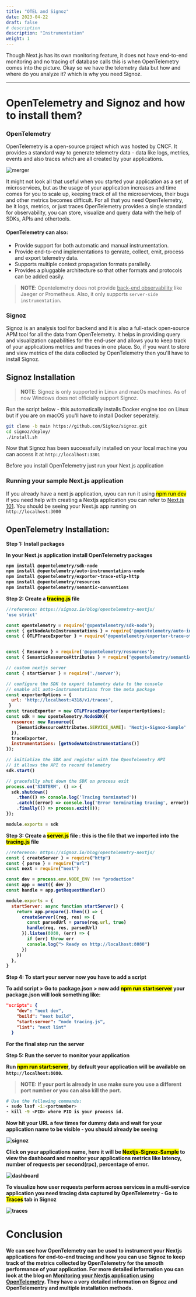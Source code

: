 ```yaml
---
title: "OTEL and Signoz"
date: 2023-04-22
draft: false
# description
description: "Instrumentation"
weight: 1
---
```


Though Next.js has its own monitoring feature, it does not have end-to-end monitoring and no tracing of database calls this is when OpenTelemetry comes into the picture. Okay so we have the telemetry data but how and where do you analyze it? which is why you need Signoz.
________________

# OpenTelemetry and Signoz and how to install them?

### OpenTelemetry
OpenTelemetry is a open-source project which was hosted by CNCF. It provides a standard way to generate telemetry data - data like logs, metrics, events and also traces which are all created by your applications.

![merger](opentelemetry.png)

It might not look all that useful when you started your application as a set of microservices, but as the usage of your application increases and time comes for you to scale up, keeping track of all the microservices, their bugs and other metrics becomes difficult. For all that you need OpenTelemetry, be it logs, metrics, or just traces OpenTelemetry provides a single standard for observability, you can store, visualize and query data with the help of SDKs, APIs and othertools.

#### OpenTelemetry can also:
* Provide support for both automatic and manual instrumentation.
* Provide end-to-end implementations to genrate, collect, emit, process and export telemetry data.
* Supports multiple context propagation formats parallelly. 
* Provides a pluggable architecture so that other formats and protocols can be added easily. 

> **NOTE**: Opentelemetry does not provide <u>back-end observability</u> like Jaeger or Prometheus. Also, it only supports `server-side instrumentation`.

### Signoz
Signoz is an analysis tool for backend and it is also a full-stack open-source APM tool for all the data from OpenTelemetry. It helps in providing query and visualization capabilities for the end-user and allows you to keep track of your applications metrics and traces in one place. So, if you want to store and view metrics of the data collected by OpenTelemetry then you'll have to install Signoz.

## Signoz Installation

> **NOTE**: Signoz is only supported in Linux and macOs machines. As of now Windows does not officially support Signoz.

Run the script below - this automatically installs Docker engine too on Linux but if you are on macOS you'll have to install Docker seperately.

```bash
git clone -b main https://github.com/SigNoz/signoz.git
cd signoz/deploy/
./install.sh
```
Now that Signoz has been successfully installed on your local machine you can access it at `http://localhost:3301`

Before you install OpenTelemetry just run your Next.js application

### Running your sample Next.js application
If you already have a next js application, uyou can run it using <mark>npm run dev</mark> if you need help with creating a Nextjs application you can refer to [Next.js 101](https://intelops.ai/learning-center/8-internal-guidelines/learn-nextjs/creating-frontend-application-in-nextjs/). You should be seeing your Next.js app running on `http://localhost:3000`

## OpenTelemetry Installation:
<strong>Step 1: Install packages

In your Next.js application install OpenTelemetry packages 

```bash
npm install @opentelemetry/sdk-node
npm install @opentelemetry/auto-instrumentations-node
npm install @opentelemetry/exporter-trace-otlp-http
npm install @opentelemetry/resources
npm install @opentelemetry/semantic-conventions
```
<strong>Step 2: Create a <mark>tracing.js</mark> file

```js
//reference: https://signoz.io/blog/opentelemetry-nextjs/
'use strict'

const opentelemetry = require('@opentelemetry/sdk-node');
const { getNodeAutoInstrumentations } = require('@opentelemetry/auto-instrumentations-node');
const { OTLPTraceExporter } = require('@opentelemetry/exporter-trace-otlp-http');


const { Resource } = require('@opentelemetry/resources');
const { SemanticResourceAttributes } = require('@opentelemetry/semantic-conventions');

// custom nextjs server
const { startServer } = require('./server');

// configure the SDK to export telemetry data to the console
// enable all auto-instrumentations from the meta package
const exporterOptions = {
  url: 'http://localhost:4318/v1/traces',
 }
const traceExporter = new OTLPTraceExporter(exporterOptions);
const sdk = new opentelemetry.NodeSDK({
  resource: new Resource({
    [SemanticResourceAttributes.SERVICE_NAME]: 'Nextjs-Signoz-Sample'
  }),
  traceExporter,
  instrumentations: [getNodeAutoInstrumentations()]
});

// initialize the SDK and register with the OpenTelemetry API
// it allows the API to record telemetry
sdk.start()

// gracefully shut down the SDK on process exit
process.on('SIGTERM', () => {
  sdk.shutdown()
    .then(() => console.log('Tracing terminated'))
    .catch((error) => console.log('Error terminating tracing', error))
    .finally(() => process.exit(0));
});

module.exports = sdk
```
<strong>Step 3: Create a <mark>server.js</mark> file : this is the file that we imported into the <mark>tracing.js</mark> file

```js
//reference: https://signoz.io/blog/opentelemetry-nextjs/
const { createServer } = require("http")
const { parse } = require("url")
const next = require("next")

const dev = process.env.NODE_ENV !== "production"
const app = next({ dev })
const handle = app.getRequestHandler()

module.exports = {
  startServer: async function startServer() {
    return app.prepare().then(() => {
      createServer((req, res) => {
        const parsedUrl = parse(req.url, true)
        handle(req, res, parsedUrl)
      }).listen(8080, (err) => {
        if (err) throw err
        console.log("> Ready on http://localhost:8080")
      })
    })
  },
}
```
<strong>Step 4: To start your server now you have to add a script

To add script > Go to package.json > now add <mark>npm run start:server</mark> your package.json will look something like: 

```json
"scripts": {
    "dev": "next dev",
    "build": "next build",
    "start:server": "node tracing.js",
    "lint": "next lint"
  }
  ```
For the final step run the server

<strong>Step 5: Run the server to monitor your application

Run <mark>npm run start:server</mark>, by default your application will be available on `http://localhost:8080`.

> **NOTE**: If your port is already in use make sure you use a different port number or you can also kill the port. 

```bash
# Use the following commands: 
- sudo lsof -i:<portnumber>
- kill -9 <PID> where PID is your process id.
```

Now hit your URL a few times for dummy data and wait for your application name to be visible - you should already be seeing 

![signoz](Signoz-Nextjs.png)

Click on your applications name, here it will be <mark>Nextjs-Signoz-Sample</mark> to view the dashboard and monitor your applications metrics like latency, number of requests per second(rpc), percentage of error.

![dashboard](dashboard-results.png)

To visualize how user requests perform across services in a multi-service application you need tracing data captured by OpenTelemetry - Go to <mark>Traces</mark> tab in Signoz

![traces](traces.png)

# Conclusion
We can see how OpenTelemetry can be used to instrument your Nextjs applications for end-to-end tracing and how you can use Signoz to keep track of the metrics collected by OpenTelemetry for the smooth performance of your application. For more detailed information you can look at the blog on [Monitoring your Nextjs application using OpenTelemetry](https://signoz.io/blog/opentelemetry-nextjs/). They have a very detailed information on Signoz and OpenTelementry and multiple installation methods.